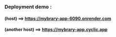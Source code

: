 ### Deployment demo :
#### (host) ==> https://mybrary-app-6090.onrender.com
#### (another host) ==> https://mybrary-app.cyclic.app
